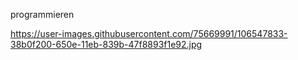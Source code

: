 programmieren

https://user-images.githubusercontent.com/75669991/106547833-38b0f200-650e-11eb-839b-47f8893f1e92.jpg
